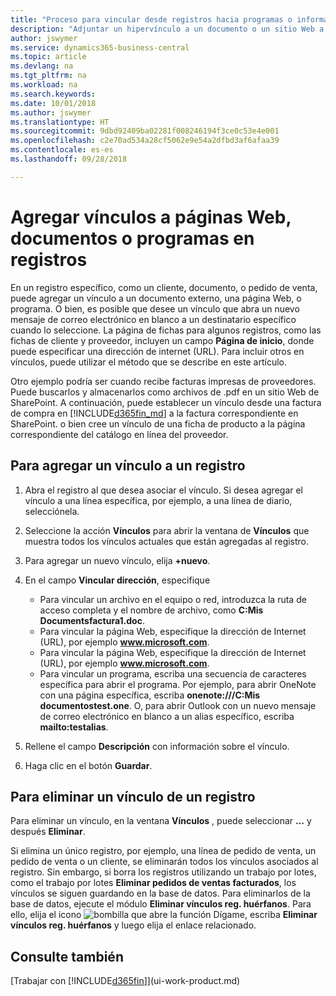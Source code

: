 ```yaml
---
title: "Proceso para vincular desde registros hacia programas o información externa | Documentos de Microsoft"
description: "Adjuntar un hipervínculo a un documento o un sitio Web a un registro específico, como un documento de cliente."
author: jswymer
ms.service: dynamics365-business-central
ms.topic: article
ms.devlang: na
ms.tgt_pltfrm: na
ms.workload: na
ms.search.keywords: 
ms.date: 10/01/2018
ms.author: jswymer
ms.translationtype: HT
ms.sourcegitcommit: 9dbd92409ba02281f008246194f3ce0c53e4e001
ms.openlocfilehash: c2e70ad534a28cf5062e9e54a2dfbd3af6afaa39
ms.contentlocale: es-es
ms.lasthandoff: 09/28/2018

---
```

# <a name="adding-links-to-websites-documents-or-programs-on-records"></a>Agregar vínculos a páginas Web, documentos o programas en registros
En un registro específico, como un cliente, documento, o pedido de venta, puede agregar un vínculo a un documento externo, una página Web, o programa. O bien, es posible que desee un vínculo que abra un nuevo mensaje de correo electrónico en blanco a un destinatario específico cuando lo seleccione. La página de fichas para algunos registros, como las fichas de cliente y proveedor, incluyen un campo **Página de inicio**, donde puede especificar una dirección de internet (URL). Para incluir otros en vínculos, puede utilizar el método que se describe en este artículo.

Otro ejemplo podría ser cuando recibe facturas impresas de proveedores. Puede buscarlos y almacenarlos como archivos de .pdf en un sitio Web de SharePoint. A continuación, puede establecer un vínculo desde una factura de compra en [!INCLUDE[d365fin_md](includes/d365fin_md.md)] a la factura correspondiente en SharePoint. o bien cree un vínculo de una ficha de producto a la página correspondiente del catálogo en línea del proveedor.

## <a name="to-add-a-link-on-a-record"></a>Para agregar un vínculo a un registro   

1.  Abra el registro al que desea asociar el vínculo. Si desea agregar el vínculo a una línea específica, por ejemplo, a una línea de diario, selecciónela.  

2.  Seleccione la acción **Vínculos** para abrir la ventana de **Vínculos** que muestra todos los vínculos actuales que están agregadas al registro.

3. Para agregar un nuevo vínculo, elija **+nuevo**.

4.  En el campo **Vincular dirección**, especifique

    -   Para vincular un archivo en el equipo o red, introduzca la ruta de acceso completa y el nombre de archivo, como **C:Mis Documentsfactura1.doc**.
    -   Para vincular la página Web, especifique la dirección de Internet (URL), por ejemplo **www.microsoft.com**.
    -   Para vincular la página Web, especifique la dirección de Internet (URL), por ejemplo **www.microsoft.com**.
    -   Para vincular un programa, escriba una secuencia de caracteres específica para abrir el programa. Por ejemplo, para abrir OneNote con una página específica, escriba **onenote:///C:Mis documentostest.one**. O, para abrir Outlook con un nuevo mensaje de correo electrónico en blanco a un alias específico, escriba **mailto:testalias**.  

5.  Rellene el campo **Descripción** con información sobre el vínculo.  

6.  Haga clic en el botón **Guardar**.  

## <a name="to-delete-a-link-from-a-record"></a>Para eliminar un vínculo de un registro  

Para eliminar un vínculo, en la ventana **Vínculos** , puede seleccionar **…** y después **Eliminar**.

Si elimina un único registro, por ejemplo, una línea de pedido de venta, un pedido de venta o un cliente, se eliminarán todos los vínculos asociados al registro. Sin embargo, si borra los registros utilizando un trabajo por lotes, como el trabajo por lotes **Eliminar pedidos de ventas facturados**, los vínculos se siguen guardando en la base de datos. Para eliminarlos de la base de datos, ejecute el módulo **Eliminar vínculos reg. huérfanos**. Para ello, elija el icono ![bombilla que abre la función Dígame](media/ui-search/search_small.png "Dígame que desea hacer"), escriba **Eliminar vínculos reg. huérfanos** y luego elija el enlace relacionado.   

<!-- ### To run delete orphaned record links  

1.  Choose the ![Lightbulb that opens the Tell Me feature](media/ui-search/search_small.png "Tell me what you want to do") icon, enter **Data Deletion**, and then choose the related link.  

2.  In the **Data Deletion** window, choose **Tasks**, and then choose **Delete Orphaned Record Links**.  -->

## <a name="see-also"></a>Consulte también  
[Trabajar con [!INCLUDE[d365fin](includes/d365fin_md.md)]](ui-work-product.md)  

